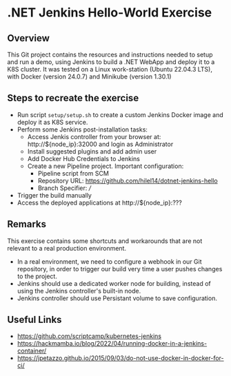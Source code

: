 # .NET Jenkins Hello-World Exercise

## Overview

This Git project contains the resources and instructions needed to setup and run a demo, using Jenkins to build a .NET WebApp and deploy it to a K8S cluster. It was tested on a Linux work-station (Ubuntu 22.04.3 LTS), with Docker (version 24.0.7) and Minikube (version 1.30.1)

## Steps to recreate the exercise

* Run script `setup/setup.sh` to create a custom Jenkins Docker image and deploy it as K8S service.
* Perform some Jenkins post-installation tasks:
  * Access Jenkis controller from your browser at: http://${node_ip}:32000 and login as Administrator
  * Install suggested plugins and add admin user
  * Add Docker Hub Credentials to Jenkins
  * Create a new Pipeline project. Important configuration:
    * Pipeline script from SCM
    * Repository URL: https://github.com/hilel14/dotnet-jenkins-hello
    * Branch Specifier: */*
* Trigger the build manually
* Access the deployed applications at http://${node_ip}:???

## Remarks

This exercise contains some shortcuts and workarounds that are not relevant to a real production environment.

* In a real environment, we need to configure a webhook in our Git repository, in order to trigger our build very time a user pushes changes to the project.
* Jenkins should use a dedicated worker node for building, instead of using the Jenkins controller's built-in node.
* Jenkins controller should use Persistant volume to save configuration.

## Useful Links

* https://github.com/scriptcamp/kubernetes-jenkins
* https://hackmamba.io/blog/2022/04/running-docker-in-a-jenkins-container/
* https://jpetazzo.github.io/2015/09/03/do-not-use-docker-in-docker-for-ci/